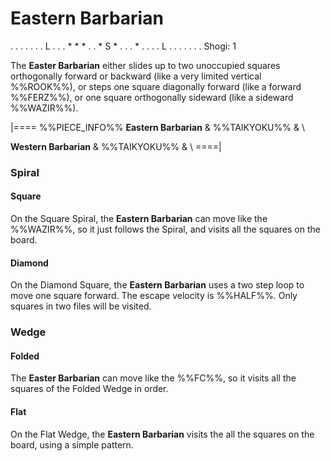 # Eastern Barbarian

<div class = "movement">
. . . . .
. . L . .
. * * * .
. * S * .
. . * . .
. . L . .
. . . . .
Shogi: 1
</div>

The **Easter Barbarian** either slides up to two unoccupied squares
orthogonally forward or backward (like a very limited vertical %%ROOK%%),
or steps one square diagonally forward (like a forward %%FERZ%%),
or one square orthogonally sideward (like a sideward %%WAZIR%%).

|====
%%PIECE_INFO%%
  **Eastern Barbarian**
& %%TAIKYOKU%%
& \\

  **Western Barbarian**
& %%TAIKYOKU%%
& \\
====|

### Spiral

#### Square

On the Square Spiral, the **Eastern Barbarian** can move like the
%%WAZIR%%, so it just follows the Spiral, and visits all the squares
on the board.

#### Diamond

On the Diamond Square, the **Eastern Barbarian** uses a two step
loop to move one square forward. The escape velocity is %%HALF%%.
Only squares in two files will be visited.

### Wedge

#### Folded

The **Easter Barbarian** can move like the %%FC%%, so it visits all the
squares of the Folded Wedge in order.

#### Flat

On the Flat Wedge, the **Eastern Barbarian** visits the all the squares
on the board, using a simple pattern.
